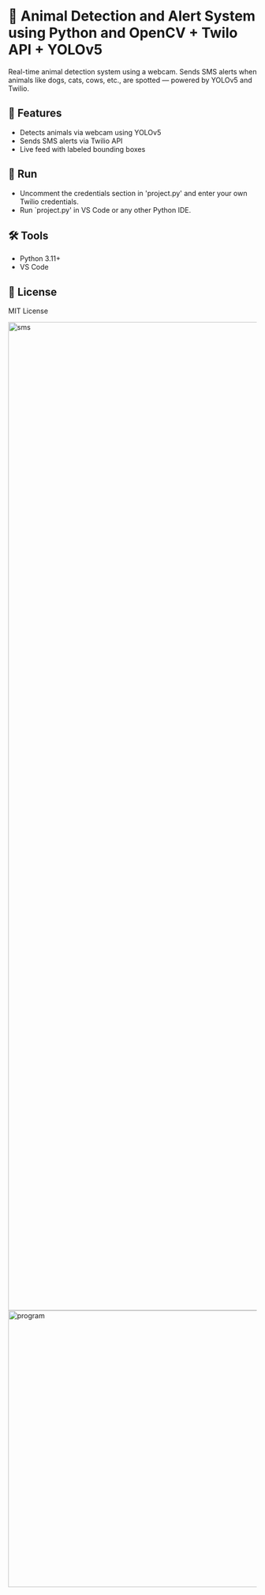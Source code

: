# 🐾 Animal Detection and Alert System using Python and OpenCV + Twilo API + YOLOv5 

Real-time animal detection system using a webcam. Sends SMS alerts when animals like dogs, cats, cows, etc., are spotted — powered by YOLOv5 and Twilio.

## 🚀 Features

- Detects animals via webcam using YOLOv5
- Sends SMS alerts via Twilio API
- Live feed with labeled bounding boxes

## 🚀 Run

- Uncomment the credentials section in 'project.py' and enter your own Twilio credentials.
- Run `project.py' in VS Code or any other Python IDE.

## 🛠️ Tools

- Python 3.11+
- VS Code

## 📜 License

MIT License

<img width="3200" height="2000" alt="sms" src="https://github.com/user-attachments/assets/46701bfb-3614-46a8-99d9-f1bfad75dc58" />

<img width="720" height="560" alt="program" src="https://github.com/user-attachments/assets/d1fd279a-72dd-47aa-abc2-88c76e14fd16" />



